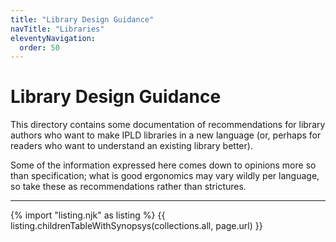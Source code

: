 ```yaml
---
title: "Library Design Guidance"
navTitle: "Libraries"
eleventyNavigation:
  order: 50
---
```


Library Design Guidance
=======================

This directory contains some documentation of recommendations for
library authors who want to make IPLD libraries in a new language
(or, perhaps for readers who want to understand an existing library better).

Some of the information expressed here comes down to opinions more so than specification;
what is good ergonomics may vary wildly per language, so take these as
recommendations rather than strictures.

---

{% import "listing.njk" as listing %}
{{ listing.childrenTableWithSynopsys(collections.all, page.url) }}
